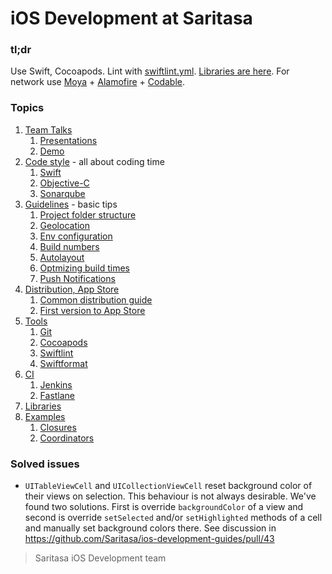 # iOS Development at Saritasa

### tl;dr
Use Swift, Cocoapods.
Lint with [swiftlint.yml](Development/.swiftlint.yml).
[Libraries are here](Topics/Libraries.md). For network use [Moya](https://github.com/Moya/Moya) + [Alamofire](https://github.com/Alamofire/Alamofire) + [Codable](https://medium.com/@sarunw/codable-in-swift-4-0-1a12e38599d8).

### Topics

1. [Team Talks](Topics/Talks.md)
	1. [Presentations](Topics/Talks.md#presentations)
	1. [Demo](Topics/Talks.md#demos)
1. [Code style](Topics/CodeStyle.md) - all about coding time
	1. [Swift](Topics/CodeStyle.md#swift)
    1. [Objective-C](Topics/CodeStyle.md#objective-c)
	1. [Sonarqube](Topics/CodeStyle.md#sonarqube)
1. [Guidelines](Topics/Guidelines.md) - basic tips
	1. [Project folder structure](Topics/Guidelines.md#project-folder-structure)
	1. [Geolocation](Topics/Guidelines.md#geolocation)
	1. [Env configuration](Topics/Guidelines.md#xcode-project-environment-configuration)
	1. [Build numbers](Topics/Guidelines.md#build-number)
	1. [Autolayout](Topics/Guidelines.md#autolayout)
	1. [Optmizing build times](Topics/Guidelines.md#optimizing-build-times)
	1. [Push Notifications](Topics/Guidelines.md#push-notifications)
1. [Distribution, App Store](Topics/Distribution-101.md)
	1. [Common distribution guide](Topics/Distribution-101.md#distribution-of-ios-apps-101)
	1. [First version to App Store](Topics/Distribution-101.md#first-version-to-app-store)
1. [Tools](Topics/Tools.md)
	1. [Git](Topics/Tools.md#git)
	1. [Cocoapods](Topics/Tools.md#cocoapods)
	1. [Swiftlint](Topics/Tools.md#swiftlint)
	1. [Swiftformat](Topics/Tools.md#swiftformat)
1. [CI](Topics/CI.md)
	1. [Jenkins](Topics/CI.md#jenkins)
	1. [Fastlane](Topics/CI.md#fastlane)
1. [Libraries](Topics/Libraries.md)
1. [Examples](Examples/Examples.md)
	1. [Closures](Examples/Examples.md#examples)
	1. [Coordinators](Examples/Examples.md#examples)

### Solved issues

- `UITableViewCell` and `UICollectionViewCell` reset background color of their views on selection. This behaviour is not always desirable. We've found two solutions. First is override `backgroundColor` of a view and second is override `setSelected` and/or `setHighlighted` methods of a cell and manually set background colors there. See discussion in https://github.com/Saritasa/ios-development-guides/pull/43

> Saritasa iOS Development team
